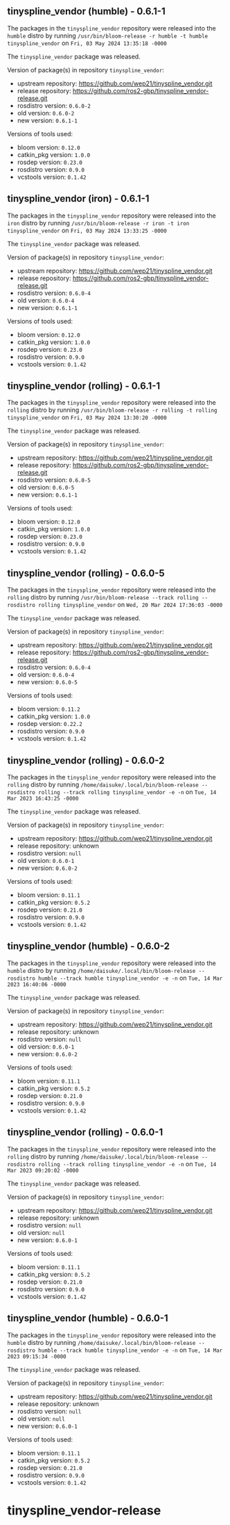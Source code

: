 ## tinyspline_vendor (humble) - 0.6.1-1

The packages in the `tinyspline_vendor` repository were released into the `humble` distro by running `/usr/bin/bloom-release -r humble -t humble tinyspline_vendor` on `Fri, 03 May 2024 13:35:18 -0000`

The `tinyspline_vendor` package was released.

Version of package(s) in repository `tinyspline_vendor`:

- upstream repository: https://github.com/wep21/tinyspline_vendor.git
- release repository: https://github.com/ros2-gbp/tinyspline_vendor-release.git
- rosdistro version: `0.6.0-2`
- old version: `0.6.0-2`
- new version: `0.6.1-1`

Versions of tools used:

- bloom version: `0.12.0`
- catkin_pkg version: `1.0.0`
- rosdep version: `0.23.0`
- rosdistro version: `0.9.0`
- vcstools version: `0.1.42`


## tinyspline_vendor (iron) - 0.6.1-1

The packages in the `tinyspline_vendor` repository were released into the `iron` distro by running `/usr/bin/bloom-release -r iron -t iron tinyspline_vendor` on `Fri, 03 May 2024 13:33:25 -0000`

The `tinyspline_vendor` package was released.

Version of package(s) in repository `tinyspline_vendor`:

- upstream repository: https://github.com/wep21/tinyspline_vendor.git
- release repository: https://github.com/ros2-gbp/tinyspline_vendor-release.git
- rosdistro version: `0.6.0-4`
- old version: `0.6.0-4`
- new version: `0.6.1-1`

Versions of tools used:

- bloom version: `0.12.0`
- catkin_pkg version: `1.0.0`
- rosdep version: `0.23.0`
- rosdistro version: `0.9.0`
- vcstools version: `0.1.42`


## tinyspline_vendor (rolling) - 0.6.1-1

The packages in the `tinyspline_vendor` repository were released into the `rolling` distro by running `/usr/bin/bloom-release -r rolling -t rolling tinyspline_vendor` on `Fri, 03 May 2024 13:30:20 -0000`

The `tinyspline_vendor` package was released.

Version of package(s) in repository `tinyspline_vendor`:

- upstream repository: https://github.com/wep21/tinyspline_vendor.git
- release repository: https://github.com/ros2-gbp/tinyspline_vendor-release.git
- rosdistro version: `0.6.0-5`
- old version: `0.6.0-5`
- new version: `0.6.1-1`

Versions of tools used:

- bloom version: `0.12.0`
- catkin_pkg version: `1.0.0`
- rosdep version: `0.23.0`
- rosdistro version: `0.9.0`
- vcstools version: `0.1.42`


## tinyspline_vendor (rolling) - 0.6.0-5

The packages in the `tinyspline_vendor` repository were released into the `rolling` distro by running `/usr/bin/bloom-release --track rolling --rosdistro rolling tinyspline_vendor` on `Wed, 20 Mar 2024 17:36:03 -0000`

The `tinyspline_vendor` package was released.

Version of package(s) in repository `tinyspline_vendor`:

- upstream repository: https://github.com/wep21/tinyspline_vendor.git
- release repository: https://github.com/ros2-gbp/tinyspline_vendor-release.git
- rosdistro version: `0.6.0-4`
- old version: `0.6.0-4`
- new version: `0.6.0-5`

Versions of tools used:

- bloom version: `0.11.2`
- catkin_pkg version: `1.0.0`
- rosdep version: `0.22.2`
- rosdistro version: `0.9.0`
- vcstools version: `0.1.42`


## tinyspline_vendor (rolling) - 0.6.0-2

The packages in the `tinyspline_vendor` repository were released into the `rolling` distro by running `/home/daisuke/.local/bin/bloom-release --rosdistro rolling --track rolling tinyspline_vendor -e -n` on `Tue, 14 Mar 2023 16:43:25 -0000`

The `tinyspline_vendor` package was released.

Version of package(s) in repository `tinyspline_vendor`:

- upstream repository: https://github.com/wep21/tinyspline_vendor.git
- release repository: unknown
- rosdistro version: `null`
- old version: `0.6.0-1`
- new version: `0.6.0-2`

Versions of tools used:

- bloom version: `0.11.1`
- catkin_pkg version: `0.5.2`
- rosdep version: `0.21.0`
- rosdistro version: `0.9.0`
- vcstools version: `0.1.42`


## tinyspline_vendor (humble) - 0.6.0-2

The packages in the `tinyspline_vendor` repository were released into the `humble` distro by running `/home/daisuke/.local/bin/bloom-release --rosdistro humble --track humble tinyspline_vendor -e -n` on `Tue, 14 Mar 2023 16:40:06 -0000`

The `tinyspline_vendor` package was released.

Version of package(s) in repository `tinyspline_vendor`:

- upstream repository: https://github.com/wep21/tinyspline_vendor.git
- release repository: unknown
- rosdistro version: `null`
- old version: `0.6.0-1`
- new version: `0.6.0-2`

Versions of tools used:

- bloom version: `0.11.1`
- catkin_pkg version: `0.5.2`
- rosdep version: `0.21.0`
- rosdistro version: `0.9.0`
- vcstools version: `0.1.42`


## tinyspline_vendor (rolling) - 0.6.0-1

The packages in the `tinyspline_vendor` repository were released into the `rolling` distro by running `/home/daisuke/.local/bin/bloom-release --rosdistro rolling --track rolling tinyspline_vendor -e -n` on `Tue, 14 Mar 2023 09:20:02 -0000`

The `tinyspline_vendor` package was released.

Version of package(s) in repository `tinyspline_vendor`:

- upstream repository: https://github.com/wep21/tinyspline_vendor.git
- release repository: unknown
- rosdistro version: `null`
- old version: `null`
- new version: `0.6.0-1`

Versions of tools used:

- bloom version: `0.11.1`
- catkin_pkg version: `0.5.2`
- rosdep version: `0.21.0`
- rosdistro version: `0.9.0`
- vcstools version: `0.1.42`


## tinyspline_vendor (humble) - 0.6.0-1

The packages in the `tinyspline_vendor` repository were released into the `humble` distro by running `/home/daisuke/.local/bin/bloom-release --rosdistro humble --track humble tinyspline_vendor -e -n` on `Tue, 14 Mar 2023 09:15:34 -0000`

The `tinyspline_vendor` package was released.

Version of package(s) in repository `tinyspline_vendor`:

- upstream repository: https://github.com/wep21/tinyspline_vendor.git
- release repository: unknown
- rosdistro version: `null`
- old version: `null`
- new version: `0.6.0-1`

Versions of tools used:

- bloom version: `0.11.1`
- catkin_pkg version: `0.5.2`
- rosdep version: `0.21.0`
- rosdistro version: `0.9.0`
- vcstools version: `0.1.42`


# tinyspline_vendor-release
